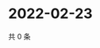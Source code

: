 # 2022-02-23

共 0 条

<!-- BEGIN WEIBO -->
<!-- 最后更新时间 Wed Feb 23 2022 21:14:40 GMT+0800 (China Standard Time) -->

<!-- END WEIBO -->
